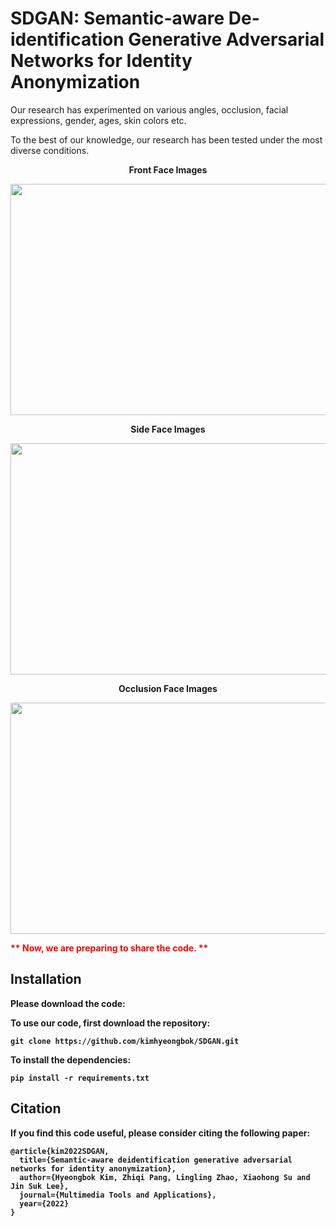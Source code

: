 # SDGAN: Semantic-aware De-identification Generative Adversarial Networks for Identity Anonymization

Our research has experimented on various angles, occlusion, facial expressions, gender, ages, skin colors etc.

To the best of our knowledge, our research has been tested under the most diverse conditions.

<p align="center"> <b>Front Face Images
<p align="center"><img src="https://user-images.githubusercontent.com/41537576/165922091-0b3d52c9-b960-435f-b4cb-27df9bd49b6b.png" width="700" height="370">
<p align="center"> <b>Side Face Images
<p align="center"><img src="https://user-images.githubusercontent.com/41537576/165922457-f74b7a77-e2c1-4af7-9338-8ef6e17f53be.png" width="700" height="370">
<p align="center"> <b>Occlusion Face Images
<p align="center"><img src="https://user-images.githubusercontent.com/41537576/165922755-de4f8b34-a45a-401a-aaa6-3382886e39d2.png" width="700" height="370">


<span style="color:red">** Now, we are preparing to share the code. **</span>
  
## Installation


Please download the code:

To use our code, first download the repository:
````
git clone https://github.com/kimhyeongbok/SDGAN.git
````

To install the dependencies:

````
pip install -r requirements.txt
````


## Citation

If you find this code useful, please consider citing the following paper:

````
@article{kim2022SDGAN,
  title={Semantic-aware deidentification generative adversarial networks for identity anonymization},
  author={Hyeongbok Kim, Zhiqi Pang, Lingling Zhao, Xiaohong Su and Jin Suk Lee},
  journal={Multimedia Tools and Applications},
  year={2022}
}
````
